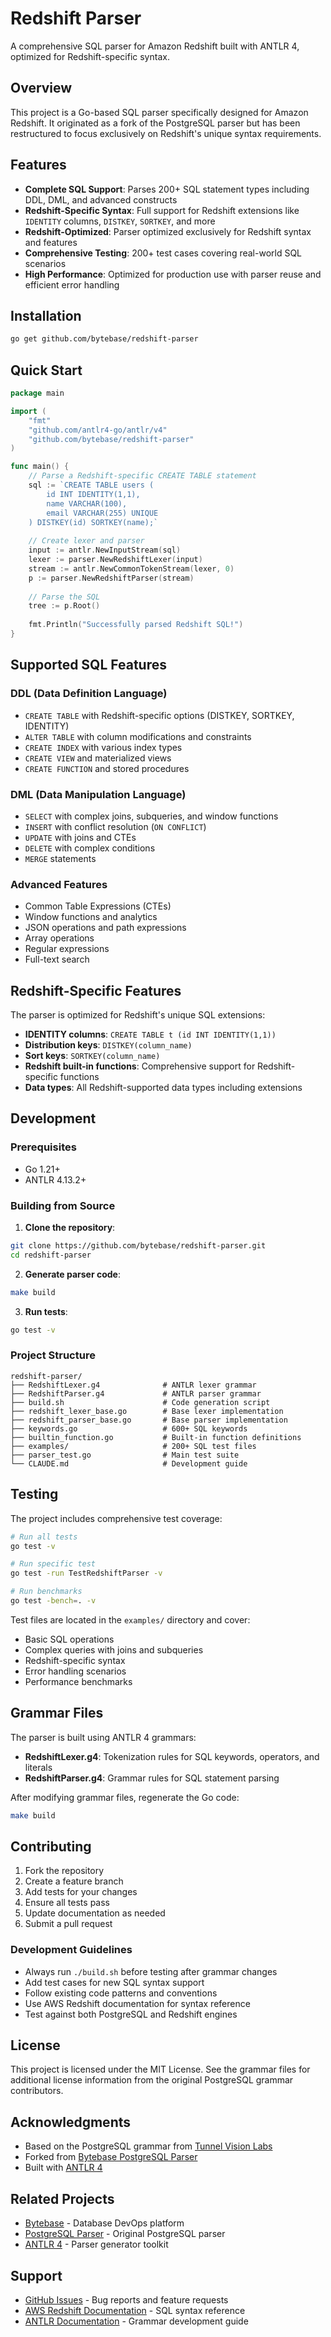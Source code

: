 # Redshift Parser

A comprehensive SQL parser for Amazon Redshift built with ANTLR 4, optimized for Redshift-specific syntax.

## Overview

This project is a Go-based SQL parser specifically designed for Amazon Redshift. It originated as a fork of the PostgreSQL parser but has been restructured to focus exclusively on Redshift's unique syntax requirements.

## Features

- **Complete SQL Support**: Parses 200+ SQL statement types including DDL, DML, and advanced constructs
- **Redshift-Specific Syntax**: Full support for Redshift extensions like `IDENTITY` columns, `DISTKEY`, `SORTKEY`, and more
- **Redshift-Optimized**: Parser optimized exclusively for Redshift syntax and features
- **Comprehensive Testing**: 200+ test cases covering real-world SQL scenarios
- **High Performance**: Optimized for production use with parser reuse and efficient error handling

## Installation

```bash
go get github.com/bytebase/redshift-parser
```

## Quick Start

```go
package main

import (
    "fmt"
    "github.com/antlr4-go/antlr/v4"
    "github.com/bytebase/redshift-parser"
)

func main() {
    // Parse a Redshift-specific CREATE TABLE statement
    sql := `CREATE TABLE users (
        id INT IDENTITY(1,1),
        name VARCHAR(100),
        email VARCHAR(255) UNIQUE
    ) DISTKEY(id) SORTKEY(name);`
    
    // Create lexer and parser
    input := antlr.NewInputStream(sql)
    lexer := parser.NewRedshiftLexer(input)
    stream := antlr.NewCommonTokenStream(lexer, 0)
    p := parser.NewRedshiftParser(stream)
    
    // Parse the SQL
    tree := p.Root()
    
    fmt.Println("Successfully parsed Redshift SQL!")
}
```

## Supported SQL Features

### DDL (Data Definition Language)
- `CREATE TABLE` with Redshift-specific options (DISTKEY, SORTKEY, IDENTITY)
- `ALTER TABLE` with column modifications and constraints
- `CREATE INDEX` with various index types
- `CREATE VIEW` and materialized views
- `CREATE FUNCTION` and stored procedures

### DML (Data Manipulation Language)
- `SELECT` with complex joins, subqueries, and window functions
- `INSERT` with conflict resolution (`ON CONFLICT`)
- `UPDATE` with joins and CTEs
- `DELETE` with complex conditions
- `MERGE` statements

### Advanced Features
- Common Table Expressions (CTEs)
- Window functions and analytics
- JSON operations and path expressions
- Array operations
- Regular expressions
- Full-text search

## Redshift-Specific Features

The parser is optimized for Redshift's unique SQL extensions:

- **IDENTITY columns**: `CREATE TABLE t (id INT IDENTITY(1,1))`
- **Distribution keys**: `DISTKEY(column_name)`
- **Sort keys**: `SORTKEY(column_name)`
- **Redshift built-in functions**: Comprehensive support for Redshift-specific functions
- **Data types**: All Redshift-supported data types including extensions

## Development

### Prerequisites
- Go 1.21+
- ANTLR 4.13.2+

### Building from Source

1. **Clone the repository**:
```bash
git clone https://github.com/bytebase/redshift-parser.git
cd redshift-parser
```

2. **Generate parser code**:
```bash
make build
```

3. **Run tests**:
```bash
go test -v
```

### Project Structure

```
redshift-parser/
├── RedshiftLexer.g4              # ANTLR lexer grammar
├── RedshiftParser.g4             # ANTLR parser grammar
├── build.sh                      # Code generation script
├── redshift_lexer_base.go        # Base lexer implementation
├── redshift_parser_base.go       # Base parser implementation
├── keywords.go                   # 600+ SQL keywords
├── builtin_function.go           # Built-in function definitions
├── examples/                     # 200+ SQL test files
├── parser_test.go                # Main test suite
└── CLAUDE.md                     # Development guide
```

## Testing

The project includes comprehensive test coverage:

```bash
# Run all tests
go test -v

# Run specific test
go test -run TestRedshiftParser -v

# Run benchmarks
go test -bench=. -v

```

Test files are located in the `examples/` directory and cover:
- Basic SQL operations
- Complex queries with joins and subqueries
- Redshift-specific syntax
- Error handling scenarios
- Performance benchmarks

## Grammar Files

The parser is built using ANTLR 4 grammars:

- **RedshiftLexer.g4**: Tokenization rules for SQL keywords, operators, and literals
- **RedshiftParser.g4**: Grammar rules for SQL statement parsing

After modifying grammar files, regenerate the Go code:

```bash
make build
```

## Contributing

1. Fork the repository
2. Create a feature branch
3. Add tests for your changes
4. Ensure all tests pass
5. Update documentation as needed
6. Submit a pull request

### Development Guidelines

- Always run `./build.sh` before testing after grammar changes
- Add test cases for new SQL syntax support
- Follow existing code patterns and conventions
- Use AWS Redshift documentation for syntax reference
- Test against both PostgreSQL and Redshift engines

## License

This project is licensed under the MIT License. See the grammar files for additional license information from the original PostgreSQL grammar contributors.

## Acknowledgments

- Based on the PostgreSQL grammar from [Tunnel Vision Labs](https://github.com/tunnelvisionlabs/antlr4-postgresql)
- Forked from [Bytebase PostgreSQL Parser](https://github.com/bytebase/postgresql-parser)
- Built with [ANTLR 4](https://github.com/antlr/antlr4)

## Related Projects

- [Bytebase](https://github.com/bytebase/bytebase) - Database DevOps platform
- [PostgreSQL Parser](https://github.com/bytebase/postgresql-parser) - Original PostgreSQL parser
- [ANTLR 4](https://github.com/antlr/antlr4) - Parser generator toolkit

## Support

- [GitHub Issues](https://github.com/bytebase/redshift-parser/issues) - Bug reports and feature requests
- [AWS Redshift Documentation](https://docs.aws.amazon.com/redshift/latest/dg/c_SQL_commands.html) - SQL syntax reference
- [ANTLR Documentation](https://github.com/antlr/antlr4/blob/master/doc/index.md) - Grammar development guide